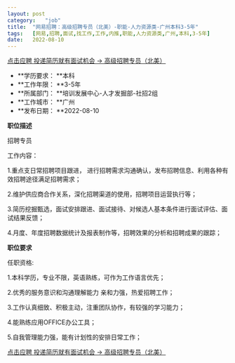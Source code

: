 ```yaml
---
layout:	post
category:	"job"
title:	"网易招聘：高级招聘专员（北美）-职能-人力资源类-广州本科3-5年"
tags:	[网易,招聘,面试,找工作,工作,内推,职能,人力资源类,广州,本科,3-5年]
date:	2022-08-10
---
```


[点击应聘 投递简历就有面试机会 ->  高级招聘专员（北美）](http://mobile.bole.netease.com/bole/boleDetail?id=19535&employeeId=346f03c3cda5f04c&key=all)



- **学历要求： **本科
- **工作年限： **3-5年
- **所属部门： **培训发展中心-人才发掘部-社招2组
- **工作城市： **广州
- **发布日期： **2022-08-10



**职位描述**

招聘专员

工作内容：

1.重点支日常招聘项目跟进， 进行招聘需求沟通确认，发布招聘信息、利用各种有效招聘途径满足招聘需求；

2.维护供应商合作关系，深化招聘渠道的使用，招聘项目运营执行等；

3.简历挖掘甄选，面试安排跟进、面试接待、对候选人基本条件进行面试评估、面试结果反馈；

4.月度、年度招聘数据统计及报表制作等，招聘效果的分析和招聘成果的跟踪；







**职位要求**

任职资格:

1.本科学历，专业不限，英语熟练，可作为工作语言优先；

2.优秀的服务意识和沟通理解能力 亲和力强，热爱招聘工作；

3.工作认真细致、积极主动，注重团队协作，有较强的学习能力；

4.能熟练应用OFFICE办公工具；

5.自我管理能力强，能有计划性的安排日常工作；



[点击应聘 投递简历就有面试机会 ->  高级招聘专员（北美）](http://mobile.bole.netease.com/bole/boleDetail?id=19535&employeeId=346f03c3cda5f04c&key=all)